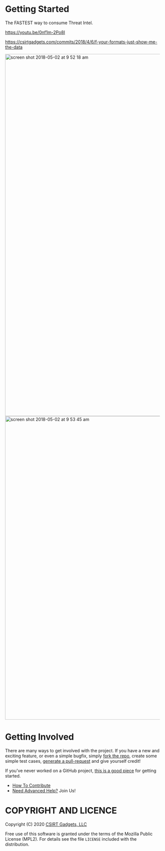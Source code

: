 # Getting Started

The FASTEST way to consume Threat Intel.

https://youtu.be/0nf1m-2Po8I

https://csirtgadgets.com/commits/2018/4/6/f-your-formats-just-show-me-the-data

<img width="1175" alt="screen shot 2018-05-02 at 9 52 18 am" src="https://user-images.githubusercontent.com/474878/39527101-9e75b164-4dee-11e8-9b2d-ba2752a0d624.png">

<img width="985" alt="screen shot 2018-05-02 at 9 53 45 am" src="https://user-images.githubusercontent.com/474878/39527152-c80e59ea-4dee-11e8-9546-2c0bf145352a.png">

# Getting Involved

There are many ways to get involved with the project. If you have a new and exciting feature, or even a simple bugfix, simply [fork the repo](https://help.github.com/articles/fork-a-repo), create some simple test cases, [generate a pull-request](https://help.github.com/articles/using-pull-requests) and give yourself credit!

If you've never worked on a GitHub project, [this is a good piece](https://guides.github.com/activities/contributing-to-open-source) for getting started.

* [How To Contribute](contributing.md)  
* [Need Advanced Help?](https://csirtg.io/support) Join Us!
 

# COPYRIGHT AND LICENCE

Copyright (C) 2020 [CSIRT Gadgets, LLC](http://csirtgadgets.com)

Free use of this software is granted under the terms of the Mozilla Public License (MPL2). For details see the file `LICENSE` included with the distribution.